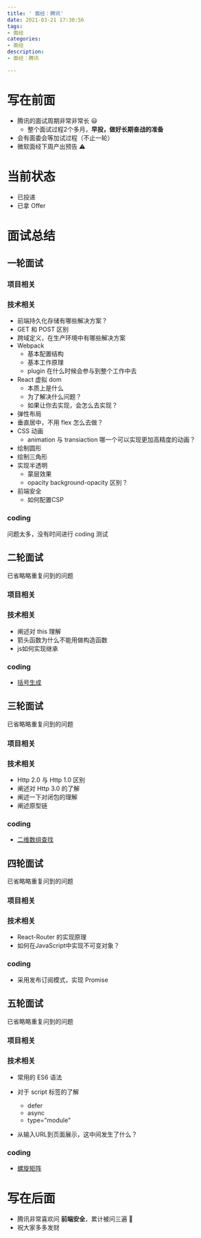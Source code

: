 ```yaml
---
title: ' 面经：腾讯'
date: 2021-03-21 17:30:56
tags: 
- 面经
categories:
- 面经
description:
- 面经：腾讯

---
```




<style  type="text/css">
.lx-entry a {
    color: #191919;
    padding: 2px 0 1px 0;
    text-decoration: none;
    background-image: linear-gradient( transparent 0%, transparent calc(50% - 9px), rgba(247,65,65,.761) calc(50% - 9px), rgba(247,65,65,.761) 100% );
    transition: background-position 120ms ease-in-out, padding 120ms ease-in-out;
    background-size: 100% 200%;
    background-position: 0 0;
    word-break: break-word;
}

.lx-entry a:hover {
  background-image: linear-gradient( transparent 0%, transparent calc(50% - 9px), rgba(247,65,65,.761) calc(50% - 9px), rgba(247,65,65,.761) 100% );
  background-position: 0 100%;
}

.post-button a:hover {
  background-image: linear-gradient( transparent 0%, transparent calc(50% - 9px), transparent calc(50% - 9px), transparent 100% ) !important;
  background-position: 0 100% !important;
  outline: none !important;
  text-decoration: none !important;
}
</style>

# 写在前面
- 腾讯的面试周期非常非常长 😃
	- 整个面试过程2个多月，**早投，做好长期奋战的准备**
- 会有面委会等加试过程（不止一轮）
- 微软面经下周产出预告 ⚠️


<!-- more -->

# 当前状态
- 已投递
- 已拿 Offer


# 面试总结


## 一轮面试
### 项目相关
### 技术相关
- 前端持久化存储有哪些解决方案？
- GET 和 POST 区别
- 跨域定义，在生产环境中有哪些解决方案
- Webpack
    - 基本配置结构
    - 基本工作原理
    - plugin 在什么时候会参与到整个工作中去
- React 虚拟 dom
    - 本质上是什么
    - 为了解决什么问题？
    - 如果让你去实现，会怎么去实现？
- 弹性布局
- 垂直居中，不用 flex 怎么去做？
- CSS 动画
    - animation 与 transiaction 哪一个可以实现更加高精度的动画？
- 绘制圆形
- 绘制三角形
- 实现半透明
    - 蒙层效果
    - opacity background-opacity 区别？
- 前端安全
	- 如何配置CSP

### coding
问题太多，没有时间进行 coding 测试

## 二轮面试
已省略略重复问到的问题
### 项目相关
### 技术相关
- 阐述对 this 理解
- 箭头函数为什么不能用做构造函数
- js如何实现继承

### coding
- [括号生成](https://leetcode-cn.com/problems/generate-parentheses/)


## 三轮面试
已省略略重复问到的问题
### 项目相关
### 技术相关
- Http 2.0 与 Http 1.0 区别
- 阐述对 Http 3.0 的了解
- 阐述一下对闭包的理解
- 阐述原型链

### coding
- [二维数组查找](https://www.nowcoder.com/practice/abc3fe2ce8e146608e868a70efebf62e?tpId=13&tqId=11154&rp=1&ru=%2Fta%2Fcoding-interviews&qru=%2Fta%2Fcoding-interviews%2Fquestion-ranking&tab=answerKey)


## 四轮面试
已省略略重复问到的问题
### 项目相关
### 技术相关
- React-Router 的实现原理
- 如何在JavaScript中实现不可变对象？

### coding
- 采用发布订阅模式，实现 Promise


## 五轮面试
已省略略重复问到的问题
### 项目相关
### 技术相关
- 常用的 ES6 语法
- 对于 script 标签的了解
	- defer
	- async 
	- type="module"

- 从输入URL到页面展示，这中间发生了什么？

### coding
- [螺旋矩阵](https://www.nowcoder.com/practice/7edf70f2d29c4b599693dc3aaeea1d31?tpId=117&&tqId=693)

# 写在后面
- 腾讯非常喜欢问 **前端安全**，累计被问三遍 🤩
- 祝大家多多发财


<!-- more -->
